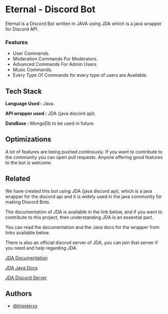 # Eternal - Discord Bot
Eternal is a Discord Bot written in JAVA using JDA which is a java wrapper for Discord API.


### Features
- User Commands.
- Moderation Commands For Moderators.
- Advanced Commands For Admin Users.
- Music Commands.
- Every Type Of Commands for every type of users are Available. 


## Tech Stack

**Language Used :** Java.

**API wrapper used :** JDA (java discord api).

**DataBase :** MongoDb to be used in future.

## Optimizations
A lot of features are being pushed continously. If you want to contribute to the community you can open pull requests. 
Anyone offering good features to the bot is welcome. 
## Related

We have created this bot using JDA (java discord api), which is a java wrapper for the discord api and it is widely used in the java community for making Discord Bots.
  
The documentation of JDA is available in the link below, and if you want to contribute to this project, then understanding JDA is an essential part.
  
  You can read the documentation and the Java docs for the wrapper from links available below.
  
  There is also an official discrod server of JDA, you can join that server if you need and help regarding JDA.

[JDA Documentation](https://github.com/matiassingers/awesome-readme)
  
[JDA Java Docs](https://ci.dv8tion.net/job/JDA5/javadoc/)
    
[JDA Discord Server](https://discord.gg/jda)
## Authors

- [@tripsterxx](https://github.com/tripsterxx)

